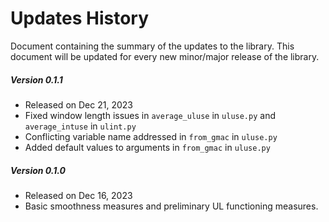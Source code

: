 # Updates History
Document containing the summary of the updates to the library. This document will 
be updated for every new minor/major release of the library.

##### Version 0.1.1 
- Released on Dec 21, 2023
- Fixed window length issues in ```average_uluse``` in ```uluse.py``` and ```average_intuse``` in ```ulint.py```
- Conflicting variable name addressed in ```from_gmac``` in ```uluse.py```
- Added default values to arguments  in ```from_gmac``` in ```uluse.py```

##### Version 0.1.0 
- Released on Dec 16, 2023
- Basic smoothness measures and preliminary UL functioning measures.